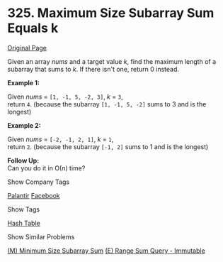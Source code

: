 # 325. Maximum Size Subarray Sum Equals k

[Original Page](https://leetcode.com/problems/maximum-size-subarray-sum-equals-k/)

Given an array _nums_ and a target value _k_, find the maximum length of a subarray that sums to _k_. If there isn't one, return 0 instead.

**Example 1:**  

Given _nums_ = `[1, -1, 5, -2, 3]`, _k_ = `3`,  
return `4`. (because the subarray `[1, -1, 5, -2]` sums to 3 and is the longest)

**Example 2:**  

Given _nums_ = `[-2, -1, 2, 1]`, _k_ = `1`,  
return `2`. (because the subarray `[-1, 2]` sums to 1 and is the longest)

**Follow Up:**  
Can you do it in O(_n_) time?

<div>

<div id="company_tags" class="btn btn-xs btn-warning">Show Company Tags</div>

<span class="hidebutton">[Palantir](/company/palantir/) [Facebook](/company/facebook/)</span></div>

<div>

<div id="tags" class="btn btn-xs btn-warning">Show Tags</div>

<span class="hidebutton">[Hash Table](/tag/hash-table/)</span></div>

<div>

<div id="similar" class="btn btn-xs btn-warning">Show Similar Problems</div>

<span class="hidebutton">[(M) Minimum Size Subarray Sum](/problems/minimum-size-subarray-sum/) [(E) Range Sum Query - Immutable](/problems/range-sum-query-immutable/)</span></div>